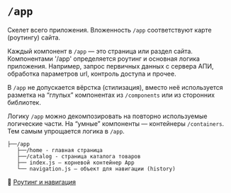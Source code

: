 # `/app`

Скелет всего приложения. Вложенность `/app` соответствуют карте (роутингу) сайта.

Каждый компонент в `/app` — это страница или раздел сайта. 
Компонентами '/app' определяется роутинг и основная логика приложения. 
Например, запрос первичных данных с сервера АПИ, обработка параметров url, контроль доступа и прочее.

В `/app` не допускается вёрстка (стилизация), вместо неё используется разметка 
на “глупых” компонентах из `/components` или из сторонних библиотек.

Логику `/app` можно декомпозировать на повторно используемые логические части. 
На “умные” компоненты — контейнеры `/containers`. Тем самым упрощается логика в `/app`. 

```
├──/app
   ├──/home - главная страница
   ├──/catalog - страница каталога товаров
   ├── index.js — корневой контейнер App
   └── navigation.js — объект для навигации (history)
```

📖 [Роутинг и навигация](/docs/check/router.md)